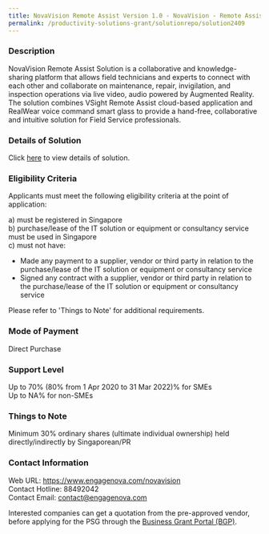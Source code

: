 ```yaml
---
title: NovaVision Remote Assist Version 1.0 - NovaVision - Remote Assist Solution with Smart Glasses - Package B - 1 Year (4 Units)
permalink: /productivity-solutions-grant/solutionrepo/solution2409
---
```


### Description

NovaVision Remote Assist Solution is a collaborative and knowledge-sharing platform that allows field technicians and experts to connect with each other and collaborate on maintenance, repair, invigilation, and inspection operations via live video, audio powered by Augmented Reality. The solution combines VSight Remote Assist cloud-based application and RealWear voice command smart glass to provide a hand-free, collaborative and intuitive solution for Field Service professionals.

### Details of Solution

Click <a href='https://www.gobusiness.gov.sg/images/psg/Engage_Nova_20210215_Desensitised_Annex_3_Part_2.pdf' target='_blank' rel='noopener'>here</a> to view details of solution.

### Eligibility Criteria

Applicants must meet the following eligibility criteria at the point of application:

a) must be registered in Singapore <br>
b) purchase/lease of the IT solution or equipment or consultancy service must be used in Singapore <br>
c) must not have:
- Made any payment to a supplier, vendor or third party in relation to the purchase/lease of the IT solution or equipment or consultancy service
- Signed any contract with a supplier, vendor or third party in relation to the purchase/lease of the IT solution or equipment or consultancy service

Please refer to 'Things to Note' for additional requirements.

### Mode of Payment
Direct Purchase

### Support Level
Up to 70% (80% from 1 Apr 2020 to 31 Mar 2022)% for SMEs <br>
Up to NA% for non-SMEs

### Things to Note
Minimum 30% ordinary shares (ultimate individual ownership) held directly/indirectly by Singaporean/PR

### Contact Information
Web URL: https://www.engagenova.com/novavision <br>Contact Hotline: 88492042 <br>Contact Email: contact@engagenova.com <br>

Interested companies can get a quotation from the pre-approved vendor, before applying for the PSG through the <a target='_blank' rel='noopener' href='https://www.businessgrants.gov.sg/'>Business Grant Portal (BGP)</a>.
